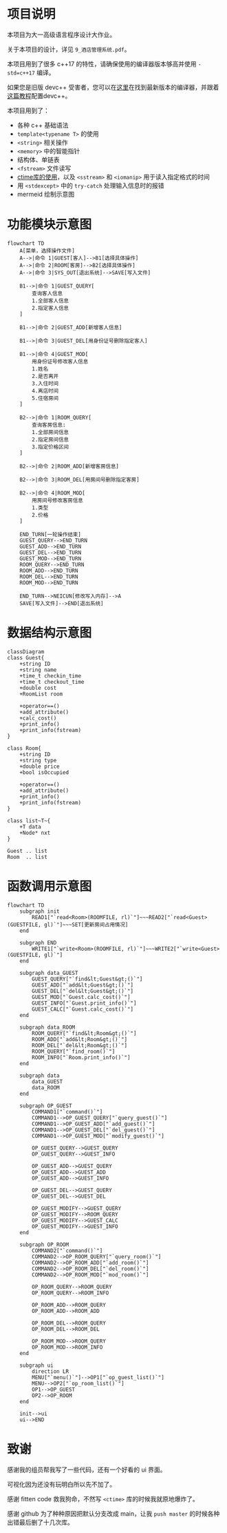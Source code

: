 # 项目说明

本项目为大一高级语言程序设计大作业。

关于本项目的设计，详见 `9_酒店管理系统.pdf`。

本项目用到了很多 c++17 的特性，请确保使用的编译器版本够高并使用 `-std=c++17` 编译。

如果您是旧版 devc++ 受害者，您可以在[这里](https://github.com/niXman/mingw-builds-binaries/releases)在找到最新版本的编译器，并跟着[这篇教程](https://zhuanlan.zhihu.com/p/438701242)配置devc++。

本项目用到了：

- 各种 c++ 基础语法
- `template<typename T>` 的使用
- `<string>` 相关操作
- `<memory>` 中的智能指针
- 结构体、单链表
- `<fstream>` 文件读写
- [ctime库的使用](https://blog.csdn.net/u013043408/article/details/83615582)，以及 `<sstream>` 和 `<iomanip>` 用于读入指定格式的时间
- 用 `<stdexcept>` 中的 `try-catch` 处理输入信息时的报错
- mermeid 绘制示意图


# 功能模块示意图

```mermaid
flowchart TD
    A[菜单，选择操作文件]
    A-->|命令 1|GUEST[客人]-->B1[选择具体操作]
    A-->|命令 2|ROOM[客房]-->B2[选择具体操作]
    A-->|命令 3|SYS_OUT[退出系统]-->SAVE[写入文件]

    B1-->|命令 1|GUEST_QUERY[
        查询客人信息
        1.全部客人信息
        2.指定客人信息
    ]

    B1-->|命令 2|GUEST_ADD[新增客人信息]

    B1-->|命令 3|GUEST_DEL[用身份证号删除指定客人]

    B1-->|命令 4|GUEST_MOD[
        用身份证号修改客人信息
        1.姓名
        2.是否离开
        3.入住时间
        4.离店时间
        5.住宿房间
    ]

    B2-->|命令 1|ROOM_QUERY[
        查询客房信息:
        1.全部房间信息
        2.指定房间信息
        3.指定价格区间
    ]

    B2-->|命令 2|ROOM_ADD[新增客房信息]

    B2-->|命令 3|ROOM_DEL[用房间号删除指定客房]

    B2-->|命令 4|ROOM_MOD[
        用房间号修改客房信息
        1.类型
        2.价格
    ]

    END_TURN[一轮操作结束]
    GUEST_QUERY-->END_TURN
    GUEST_ADD-->END_TURN
    GUEST_DEL-->END_TURN
    GUEST_MOD-->END_TURN
    ROOM_QUERY-->END_TURN
    ROOM_ADD-->END_TURN
    ROOM_DEL-->END_TURN
    ROOM_MOD-->END_TURN  

    END_TURN-->NEICUN[修改写入内存]-->A
    SAVE[写入文件]-->END[退出系统]
```

# 数据结构示意图

```mermaid
classDiagram
class Guest{
    +string ID
    +string name
    +time_t checkin_time
    +time_t checkout_time
    +double cost
    +RoomList room

    +operator==()
    +add_attribute()
    +calc_cost()
    +print_info()
    +print_info(fstream)
}

class Room{
    +string ID
    +string type
    +double price
    +bool isOccupied

    +operator==()
    +add_attribute()
    +print_info()
    +print_info(fstream)
}

class list~T~{
    +T data
    +Node* nxt
}

Guest .. list
Room  .. list
```

# 函数调用示意图

```mermaid
flowchart TD
    subgraph init
        READ1["`read<Room>(ROOMFILE, rl)`"]~~~READ2["`read<Guest>(GUESTFILE, gl)`"]~~~SET[更新房间占用情况]
    end

    subgraph END
        WRITE1["`write<Room>(ROOMFILE, rl)`"]~~~WRITE2["`write<Guest>(GUESTFILE, gl)`"]
    end

    subgraph data_GUEST
        GUEST_QUERY["`find&lt;Guest&gt;()`"]
        GUEST_ADD["`add&lt;Guest&gt;()`"]
        GUEST_DEL["`del&lt;Guest&gt;()`"]
        GUEST_MOD["`Guest.calc_cost()`"]
        GUEST_INFO["`Guest.print_info()`"]
        GUEST_CALC["`Guest.calc_cost()`"]
    end

    subgraph data_ROOM
        ROOM_QUERY["`find&lt;Room&gt;()`"]
        ROOM_ADD["`add&lt;Room&gt;()`"]
        ROOM_DEL["`del&lt;Room&gt;()`"]
        ROOM_QUERY["`find_room()`"]
        ROOM_INFO["`Room.print_info()`"]
    end

    subgraph data
        data_GUEST
        data_ROOM
    end

    subgraph OP_GUEST
        COMMAND1["`command()`"]
        COMMAND1-->OP_GUEST_QUERY["`query_guest()`"]
        COMMAND1-->OP_GUEST_ADD["`add_guest()`"]
        COMMAND1-->OP_GUEST_DEL["`del_guest()`"]
        COMMAND1-->OP_GUEST_MOD["`modify_guest()`"]

        OP_GUEST_QUERY-->GUEST_QUERY
        OP_GUEST_QUERY-->GUEST_INFO
        
        OP_GUEST_ADD-->GUEST_QUERY
        OP_GUEST_ADD-->GUEST_ADD
        OP_GUEST_ADD-->GUEST_INFO

        OP_GUEST_DEL-->GUEST_QUERY
        OP_GUEST_DEL-->GUEST_DEL

        OP_GUEST_MODIFY-->GUEST_QUERY
        OP_GUEST_MODIFY-->ROOM_QUERY
        OP_GUEST_MODIFY-->GUEST_CALC
        OP_GUEST_MODIFY-->GUEST_INFO
    end

    subgraph OP_ROOM
        COMMAND2["`command()`"]
        COMMAND2-->OP_ROOM_QUERY["`query_room()`"]
        COMMAND2-->OP_ROOM_ADD["`add_room()`"]
        COMMAND2-->OP_ROOM_DEL["`del_room()`"]
        COMMAND2-->OP_ROOM_MOD["`mod_room()`"]

        OP_ROOM_QUERY-->ROOM_QUERY
        OP_ROOM_QUERY-->ROOM_INFO
        
        OP_ROOM_ADD-->ROOM_QUERY
        OP_ROOM_ADD-->ROOM_ADD

        OP_ROOM_DEL-->ROOM_QUERY
        OP_ROOM_DEL-->ROOM_DEL

        OP_ROOM_MOD-->ROOM_QUERY
        OP_ROOM_MOD-->ROOM_INFO
    end

    subgraph ui
        direction LR
        MENU["`menu()`"]-->OP1["`op_guest_list()`"]
        MENU-->OP2["`op_room_list()`"]
        OP1-->OP_GUEST
        OP2-->OP_ROOM
    end

    init-->ui
    ui-->END
```

# 致谢

感谢我的组员帮我写了一些代码，还有一个好看的 ui 界面。

可视化因为还没有玩明白所以先不加了。

感谢 fitten code 救我狗命，不然写 `<ctime>` 库的时候我就原地爆炸了。

感谢 github 为了种种原因把默认分支改成 main，让我 `push master` 的时候各种出错最后删了十几次库。